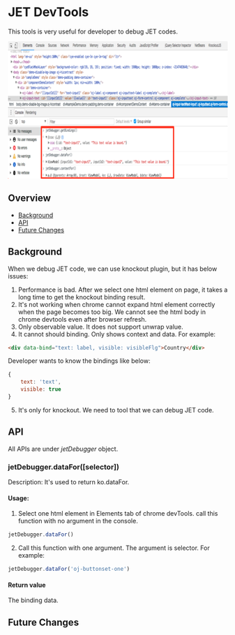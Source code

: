 # JET DevTools
This tools is very useful for developer to debug JET codes.

![Overall][Overall]

## Overview

<!-- MarkdownTOC autolink="true" bracket="round" markdown_preview="markdown" -->

- [Background](#background)
- [API](#api)
- [Future Changes](#future_changes)

<!-- /MarkdownTOC -->

## Background
When we debug JET code, we can use knockout plugin, but it has below issues: 

1. Performance is bad. After we select one html element on page, it takes a long time to get the knockout binding result.
2. It's not working when chrome cannot expand html element correctly when the page becomes too big. We cannot see the html body in chrome devtools even after browser refresh.
3. Only observable value. It does not support unwrap value.
4. It cannot should binding. Only shows context and data.
For example:
```html
<div data-bind="text: label, visible: visibleFlg">Country</div>
```
Developer wants to know the bindings like below:
```javascript
{
    text: 'text',
    visible: true
}
```
5. It's only for knockout. We need to tool that we can debug JET code. 

## API

All APIs are under *jetDebugger* object.

### jetDebugger.dataFor([selector])

Description: It's used to return ko.dataFor. 

#### Usage:

1. Select one html element in Elements tab of chrome devTools. call this function with no argument in the console.
```javascript
jetDebugger.dataFor()
```

2. Call this function with one argument. The argument is selector. For example:
```javascript
jetDebugger.dataFor('oj-buttonset-one')
```

#### Return value

The binding data.



## Future Changes

[Overall]: https://github.com/wenlz123/chromeextensions-jet-devtools/blob/master/wiki/overall.png
